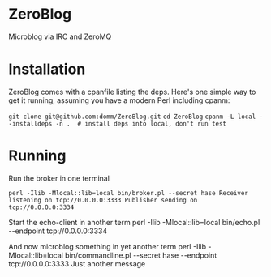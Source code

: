 ZeroBlog
========

Microblog via IRC and ZeroMQ

Installation
============

ZeroBlog comes with a cpanfile listing the deps. Here's one simple way to get it running, assuming you have a modern Perl including cpanm:

`git clone git@github.com:domm/ZeroBlog.git`
`cd ZeroBlog`
`cpanm -L local --installdeps -n .  # install deps into local, don't run test`

Running
=======

Run the broker in one terminal

`perl -Ilib -Mlocal::lib=local bin/broker.pl --secret hase
Receiver listening on tcp://0.0.0.0:3333
Publisher sending on tcp://0.0.0.0:3334`


Start the echo-client in another term
perl -Ilib -Mlocal::lib=local bin/echo.pl --endpoint tcp://0.0.0.0:3334

And now microblog something in yet another term
perl -Ilib -Mlocal::lib=local bin/commandline.pl --secret hase --endpoint tcp://0.0.0.0:3333 Just another message



